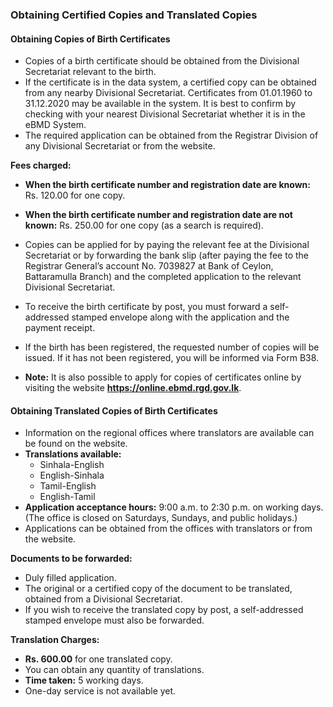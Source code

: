 ### Obtaining Certified Copies and Translated Copies

#### Obtaining Copies of Birth Certificates

* Copies of a birth certificate should be obtained from the Divisional Secretariat relevant to the birth.
* If the certificate is in the data system, a certified copy can be obtained from any nearby Divisional Secretariat. Certificates from 01.01.1960 to 31.12.2020 may be available in the system. It is best to confirm by checking with your nearest Divisional Secretariat whether it is in the eBMD System.
* The required application can be obtained from the Registrar Division of any Divisional Secretariat or from the website.

**Fees charged:**
* **When the birth certificate number and registration date are known:** Rs. 120.00 for one copy.
* **When the birth certificate number and registration date are not known:** Rs. 250.00 for one copy (as a search is required).

* Copies can be applied for by paying the relevant fee at the Divisional Secretariat or by forwarding the bank slip (after paying the fee to the Registrar General’s account No. 7039827 at Bank of Ceylon, Battaramulla Branch) and the completed application to the relevant Divisional Secretariat.
* To receive the birth certificate by post, you must forward a self-addressed stamped envelope along with the application and the payment receipt.
* If the birth has been registered, the requested number of copies will be issued. If it has not been registered, you will be informed via Form B38.
* **Note:** It is also possible to apply for copies of certificates online by visiting the website **https://online.ebmd.rgd.gov.lk**.

#### Obtaining Translated Copies of Birth Certificates

* Information on the regional offices where translators are available can be found on the website.
* **Translations available:**
    * Sinhala-English
    * English-Sinhala
    * Tamil-English
    * English-Tamil
* **Application acceptance hours:** 9:00 a.m. to 2:30 p.m. on working days. (The office is closed on Saturdays, Sundays, and public holidays.)
* Applications can be obtained from the offices with translators or from the website.

**Documents to be forwarded:**
* Duly filled application.
* The original or a certified copy of the document to be translated, obtained from a Divisional Secretariat.
* If you wish to receive the translated copy by post, a self-addressed stamped envelope must also be forwarded.

**Translation Charges:**
* **Rs. 600.00** for one translated copy.
* You can obtain any quantity of translations.
* **Time taken:** 5 working days.
* One-day service is not available yet.
